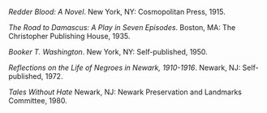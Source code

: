 *Redder Blood: A Novel*. New York, NY: Cosmopolitan Press, 1915. 

*The Road to Damascus: A Play in Seven Episodes*. Boston, MA: The Christopher Publishing House, 1935.

*Booker T. Washington*. New York, NY: Self-published, 1950.

*Reflections on the Life of Negroes in Newark, 1910-1916*. Newark, NJ: Self-published, 1972. 

*Tales Without Hate* Newark, NJ: Newark Preservation and Landmarks Committee, 1980. 
